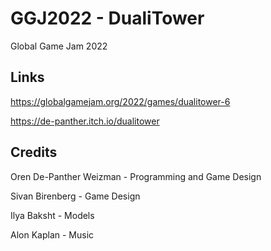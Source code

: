 # GGJ2022 - DualiTower
Global Game Jam 2022

## Links
https://globalgamejam.org/2022/games/dualitower-6

https://de-panther.itch.io/dualitower

## Credits
Oren De-Panther Weizman - Programming and Game Design

Sivan Birenberg - Game Design

Ilya Baksht - Models

Alon Kaplan - Music
